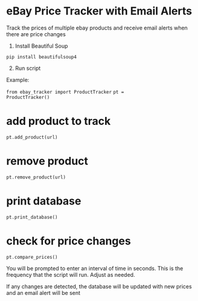 # eBay Price Tracker with Email Alerts

Track the prices of multiple ebay products and receive email alerts when there are price changes

1. Install Beautiful Soup

<code>pip install beautifulsoup4</code>


2. Run script

Example:

<code>from ebay_tracker import ProductTracker</code>
<code>pt = ProductTracker()</code>

# add product to track
<code>pt.add_product(url)</code>

# remove product
<code>pt.remove_product(url)</code>

# print database
<code>pt.print_database()</code>

# check for price changes
<code>pt.compare_prices()</code>

You will be prompted to enter an interval of time in seconds. This is the frequency that the script will run. Adjust as needed.

If any changes are detected, the database will be updated with new prices and an email alert will be sent
